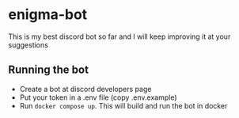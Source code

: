 # enigma-bot

This is my best discord bot so far and I will keep improving it at your suggestions

## Running the bot

- Create a bot at discord developers page
- Put your token in a .env file (copy .env.example)
- Run `docker compose up`.
  This will build and run the bot in docker
